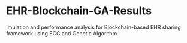 # EHR-Blockchain-GA-Results
imulation and performance analysis for Blockchain-based EHR sharing framework using ECC and Genetic Algorithm.
